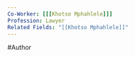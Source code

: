 ```yaml
---
Co-Worker: [[[Khotso Mphahlele]]]
Profession: Lawyer
Related Fields: "[[Khotso Mphahlele]]"
---
```

#Author 
